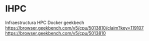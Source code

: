 # IHPC
Infraestructura HPC
Docker geekbech
https://browser.geekbench.com/v5/cpu/5013810/claim?key=119107
https://browser.geekbench.com/v5/cpu/5013810
